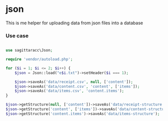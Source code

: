# json

This is me helper for uploading data from json files into a database

### Use case
```php

use sagittaracc\Json;

require 'vendor/autoload.php';

for ($i = 1; $i <= 2; $i++) {
    $json = Json::load("e$i.txt")->setHeader($i === 1);

    $json->saveAs('data/receipt.csv', null, ['content']);
    $json->saveAs('data/content.csv', 'content', ['items']);
    $json->saveAs('data/items.csv', 'content.items');
}

$json->getStructure(null, ['content'])->saveAs('data/receipt-structure');
$json->getStructure('content', ['items'])->saveAs('data/content-structure');
$json->getStructure('content.items')->saveAs('data/items-structure');
```